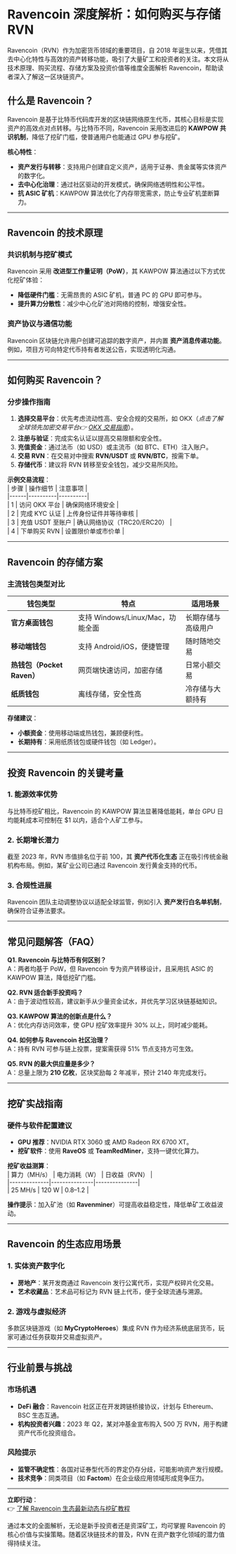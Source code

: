 # Ravencoin 深度解析：如何购买与存储 RVN  

Ravencoin（RVN）作为加密货币领域的重要项目，自 2018 年诞生以来，凭借其去中心化特性与高效的资产转移功能，吸引了大量矿工和投资者的关注。本文将从技术原理、购买流程、存储方案及投资价值等维度全面解析 Ravencoin，帮助读者深入了解这一区块链资产。  

## 什么是 Ravencoin？  

Ravencoin 是基于比特币代码库开发的区块链网络原生代币，其核心目标是实现资产的高效点对点转移。与比特币不同，Ravencoin 采用改进后的 **KAWPOW 共识机制**，降低了挖矿门槛，使普通用户也能通过 GPU 参与挖矿。  

**核心特性**：  
- **资产发行与转移**：支持用户创建自定义资产，适用于证券、贵金属等实体资产的数字化。  
- **去中心化治理**：通过社区驱动的开发模式，确保网络透明性和公平性。  
- **抗 ASIC 矿机**：KAWPOW 算法优化了内存带宽需求，防止专业矿机垄断算力。  

---

## Ravencoin 的技术原理  

### 共识机制与挖矿模式  
Ravencoin 采用 **改进型工作量证明（PoW）**，其 KAWPOW 算法通过以下方式优化挖矿体验：  
- **降低硬件门槛**：无需昂贵的 ASIC 矿机，普通 PC 的 GPU 即可参与。  
- **提升算力分散性**：减少中心化矿池对网络的控制，增强安全性。  

### 资产协议与通信功能  
Ravencoin 区块链允许用户创建可追踪的数字资产，并内置 **资产消息传递功能**。例如，项目方可向特定代币持有者发送公告，实现透明化沟通。  

---

## 如何购买 Ravencoin？  

### 分步操作指南  
1. **选择交易平台**：优先考虑流动性高、安全合规的交易所，如 OKX（*点击了解全球领先加密交易平台👉 [OKX 交易指南](https://bit.ly/okx_welcome)*）。  
2. **注册与验证**：完成实名认证以提高交易限额和安全性。  
3. **充值资金**：通过法币（如 USD）或主流币（如 BTC、ETH）注入账户。  
4. **交易 RVN**：在交易对中搜索 **RVN/USDT** 或 **RVN/BTC**，按需下单。  
5. **存储代币**：建议将 RVN 转移至安全钱包，减少交易所风险。  

**示例交易流程**：  
| 步骤 | 操作细节 | 注意事项 |  
|------|----------|----------|  
| 1 | 访问 OKX 平台 | 确保网络环境安全 |  
| 2 | 完成 KYC 认证 | 上传身份证件并等待审核 |  
| 3 | 充值 USDT 至账户 | 确认网络协议（TRC20/ERC20） |  
| 4 | 下单购买 RVN | 设置限价单或市价单 |  

---

## Ravencoin 的存储方案  

### 主流钱包类型对比  
| 钱包类型 | 特点 | 适用场景 |  
|----------|------|----------|  
| **官方桌面钱包** | 支持 Windows/Linux/Mac，功能全面 | 长期存储与高级用户 |  
| **移动端钱包** | 支持 Android/iOS，便捷管理 | 随时随地交易 |  
| **热钱包（Pocket Raven）** | 网页端快速访问，加密存储 | 日常小额交易 |  
| **纸质钱包** | 离线存储，安全性高 | 冷存储与大额持有 |  

**存储建议**：  
- **小额资金**：使用移动端或热钱包，兼顾便利性。  
- **长期持有**：采用纸质钱包或硬件钱包（如 Ledger）。  

---

## 投资 Ravencoin 的关键考量  

### 1. 能源效率优势  
与比特币挖矿相比，Ravencoin 的 KAWPOW 算法显著降低能耗，单台 GPU 日均能耗成本可控制在 $1 以内，适合个人矿工参与。  

### 2. 长期增长潜力  
截至 2023 年，RVN 市值排名位于前 100，其 **资产代币化生态** 正在吸引传统金融机构布局。例如，某矿业公司已通过 Ravencoin 发行黄金支持的代币。  

### 3. 合规性进展  
Ravencoin 团队主动调整协议以适配全球监管，例如引入 **资产发行白名单机制**，确保符合证券法要求。  

---

## 常见问题解答（FAQ）  

**Q1. Ravencoin 与比特币有何区别？**  
A：两者均基于 PoW，但 Ravencoin 专为资产转移设计，且采用抗 ASIC 的 KAWPOW 算法，降低挖矿门槛。  

**Q2. RVN 适合新手投资吗？**  
A：由于波动性较高，建议新手从少量资金试水，并优先学习区块链基础知识。  

**Q3. KAWPOW 算法的创新点是什么？**  
A：优化内存访问效率，使 GPU 挖矿效率提升 30% 以上，同时减少能耗。  

**Q4. 如何参与 Ravencoin 社区治理？**  
A：持有 RVN 可参与链上投票，提案需获得 51% 节点支持方可生效。  

**Q5. RVN 的最大供应量是多少？**  
A：总量上限为 **210 亿枚**，区块奖励每 2 年减半，预计 2140 年完成发行。  

---

## 挖矿实战指南  

### 硬件与软件配置建议  
- **GPU 推荐**：NVIDIA RTX 3060 或 AMD Radeon RX 6700 XT。  
- **挖矿软件**：使用 **RaveOS** 或 **TeamRedMiner**，支持一键优化算力。  

**挖矿收益测算**：  
| 算力（MH/s） | 电力消耗（W） | 日收益（RVN） |  
|--------------|---------------|---------------|  
| 25 MH/s      | 120 W         | 0.8–1.2       |  

**操作提示**：加入矿池（如 **Ravenminer**）可提高收益稳定性，降低单矿工收益波动。  

---

## Ravencoin 的生态应用场景  

### 1. 实体资产数字化  
- **房地产**：某开发商通过 Ravencoin 发行公寓代币，实现产权碎片化交易。  
- **艺术收藏品**：艺术品可标记为 RVN 链上代币，便于全球流通与溯源。  

### 2. 游戏与虚拟经济  
多款区块链游戏（如 **MyCryptoHeroes**）集成 RVN 作为经济系统底层货币，玩家可通过任务获取并交易虚拟资产。  

---

## 行业前景与挑战  

### 市场机遇  
- **DeFi 融合**：Ravencoin 社区正在开发跨链桥接协议，计划与 Ethereum、BSC 生态互通。  
- **机构投资者兴趣**：2023 年 Q2，某对冲基金宣布购入 500 万 RVN，用于构建资产代币化投资组合。  

### 风险提示  
- **监管不确定性**：各国对证券型代币的界定仍存分歧，可能影响资产发行规模。  
- **技术竞争**：同类项目（如 **Factom**）在企业级应用领域形成竞争压力。  

---

**立即行动**：  
👉 [了解 Ravencoin 生态最新动态与挖矿教程](https://bit.ly/okx_welcome)  

通过本文的全面解析，无论是新手投资者还是资深矿工，均可掌握 Ravencoin 的核心价值与实操策略。随着区块链技术的普及，RVN 在资产数字化领域的潜力值得持续关注。